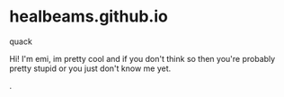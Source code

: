 # healbeams.github.io

quack

Hi! I'm emi, im pretty cool and if you don't think so then you're probably pretty stupid or you just don't know me yet.

[](./favoriteduck.md).
